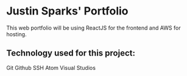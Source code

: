 # Justin Sparks' Portfolio

This web portfolio will be using ReactJS for the frontend and AWS for hosting.

## Technology used for this project:
Git
Github
SSH
Atom
Visual Studios
